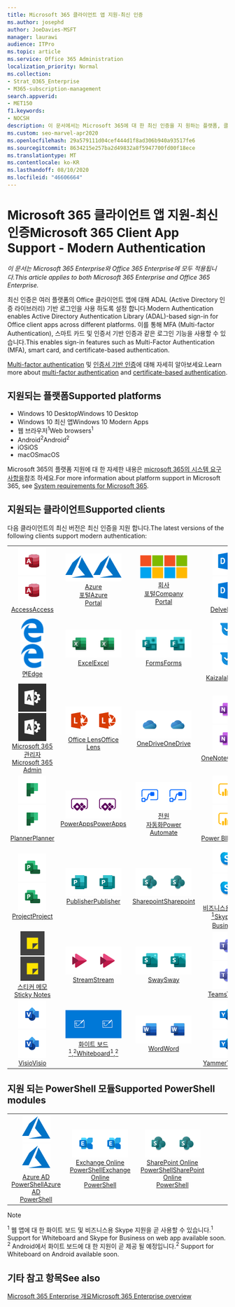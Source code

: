 ```yaml
---
title: Microsoft 365 클라이언트 앱 지원-최신 인증
ms.author: josephd
author: JoeDavies-MSFT
manager: laurawi
audience: ITPro
ms.topic: article
ms.service: Office 365 Administration
localization_priority: Normal
ms.collection:
- Strat_O365_Enterprise
- M365-subscription-management
search.appverid:
- MET150
f1.keywords:
- NOCSH
description: 이 문서에서는 Microsoft 365에 대 한 최신 인증을 지 원하는 플랫폼, 클라이언트 및 Powershell 모듈에 대해 설명 합니다.
ms.custom: seo-marvel-apr2020
ms.openlocfilehash: 29a579111d04cef444d1f8ad306b940a93517fe6
ms.sourcegitcommit: 8634215e257ba2d49832a8f5947700fd00f18ece
ms.translationtype: MT
ms.contentlocale: ko-KR
ms.lasthandoff: 08/10/2020
ms.locfileid: "46606664"
---
```

# <a name="microsoft-365-client-app-support---modern-authentication"></a><span data-ttu-id="83533-103">Microsoft 365 클라이언트 앱 지원-최신 인증</span><span class="sxs-lookup"><span data-stu-id="83533-103">Microsoft 365 Client App Support - Modern Authentication</span></span>

<span data-ttu-id="83533-104">*이 문서는 Microsoft 365 Enterprise와 Office 365 Enterprise에 모두 적용됩니다.*</span><span class="sxs-lookup"><span data-stu-id="83533-104">*This article applies to both Microsoft 365 Enterprise and Office 365 Enterprise.*</span></span>

<span data-ttu-id="83533-105">최신 인증은 여러 플랫폼의 Office 클라이언트 앱에 대해 ADAL (Active Directory 인증 라이브러리) 기반 로그인을 사용 하도록 설정 합니다.</span><span class="sxs-lookup"><span data-stu-id="83533-105">Modern Authentication enables Active Directory Authentication Library (ADAL)-based sign-in for Office client apps across different platforms.</span></span> <span data-ttu-id="83533-106">이를 통해 MFA (Multi-factor Authentication), 스마트 카드 및 인증서 기반 인증과 같은 로그인 기능을 사용할 수 있습니다.</span><span class="sxs-lookup"><span data-stu-id="83533-106">This enables sign-in features such as Multi-Factor Authentication (MFA), smart card, and certificate-based authentication.</span></span>

<span data-ttu-id="83533-107">[Multi-factor authentication](https://docs.microsoft.com/azure/active-directory/authentication/multi-factor-authentication) 및 [인증서 기반 인증](https://docs.microsoft.com/azure/active-directory/active-directory-certificate-based-authentication-get-started)에 대해 자세히 알아보세요.</span><span class="sxs-lookup"><span data-stu-id="83533-107">Learn more about [multi-factor authentication](https://docs.microsoft.com/azure/active-directory/authentication/multi-factor-authentication) and [certificate-based authentication](https://docs.microsoft.com/azure/active-directory/active-directory-certificate-based-authentication-get-started).</span></span>

## <a name="supported-platforms"></a><span data-ttu-id="83533-108">지원되는 플랫폼</span><span class="sxs-lookup"><span data-stu-id="83533-108">Supported platforms</span></span>

 - <span data-ttu-id="83533-109">Windows 10 Desktop</span><span class="sxs-lookup"><span data-stu-id="83533-109">Windows 10 Desktop</span></span>
 - <span data-ttu-id="83533-110">Windows 10 최신 앱</span><span class="sxs-lookup"><span data-stu-id="83533-110">Windows 10 Modern Apps</span></span>
 - <span data-ttu-id="83533-111">웹 브라우저<sup>1</sup></span><span class="sxs-lookup"><span data-stu-id="83533-111">Web browsers<sup>1</sup></span></span>
 - <span data-ttu-id="83533-112">Android<sup>2</sup></span><span class="sxs-lookup"><span data-stu-id="83533-112">Android<sup>2</sup></span></span>
 - <span data-ttu-id="83533-113">iOS</span><span class="sxs-lookup"><span data-stu-id="83533-113">iOS</span></span>
 - <span data-ttu-id="83533-114">macOS</span><span class="sxs-lookup"><span data-stu-id="83533-114">macOS</span></span>

<span data-ttu-id="83533-115">Microsoft 365의 플랫폼 지원에 대 한 자세한 내용은 [microsoft 365의 시스템 요구 사항을](https://products.office.com/office-system-requirements)참조 하세요.</span><span class="sxs-lookup"><span data-stu-id="83533-115">For more information about platform support in Microsoft 365, see [System requirements for Microsoft 365](https://products.office.com/office-system-requirements).</span></span>

## <a name="supported-clients"></a><span data-ttu-id="83533-116">지원되는 클라이언트</span><span class="sxs-lookup"><span data-stu-id="83533-116">Supported clients</span></span>

<span data-ttu-id="83533-117">다음 클라이언트의 최신 버전은 최신 인증을 지원 합니다.</span><span class="sxs-lookup"><span data-stu-id="83533-117">The latest versions of the following clients support modern authentication:</span></span>

| | | | | | |
|:---:|:---:|:---:|:---:|:---:|:---:|
| <span data-ttu-id="83533-118">![Access 아이콘](media/o365-access-64x64.png)</span><span class="sxs-lookup"><span data-stu-id="83533-118">![Access icon](media/o365-access-64x64.png)</span></span> <br> [<span data-ttu-id="83533-119">Access</span><span class="sxs-lookup"><span data-stu-id="83533-119">Access</span></span>](https://products.office.com/access) | <span data-ttu-id="83533-120">![Azure 아이콘](media/o365-azure-64x64.png)</span><span class="sxs-lookup"><span data-stu-id="83533-120">![Azure icon](media/o365-azure-64x64.png)</span></span> <br> [<span data-ttu-id="83533-121">Azure <br> 포털</span><span class="sxs-lookup"><span data-stu-id="83533-121">Azure <br> Portal </span></span>](https://azure.microsoft.com/features/azure-portal/) | <span data-ttu-id="83533-122">![회사 포털 아이콘](media/o365-microsoft-64x64.png)</span><span class="sxs-lookup"><span data-stu-id="83533-122">![Company portal icon](media/o365-microsoft-64x64.png)</span></span> <br> [<span data-ttu-id="83533-123">회사 <br> 포털</span><span class="sxs-lookup"><span data-stu-id="83533-123">Company <br> Portal </span></span>](https://docs.microsoft.com/intune-user-help/sign-in-to-the-company-portal) | <span data-ttu-id="83533-124">![Delve 아이콘](media/o365-delve-64x64.png)</span><span class="sxs-lookup"><span data-stu-id="83533-124">![Delve icon](media/o365-delve-64x64.png)</span></span> <br> [<span data-ttu-id="83533-125">Delve</span><span class="sxs-lookup"><span data-stu-id="83533-125">Delve</span></span>](https://products.office.com/business/intelligent-search) | <span data-ttu-id="83533-126">![Dynamics 365 아이콘](media/o365-dynamics365-64x64.png)</span><span class="sxs-lookup"><span data-stu-id="83533-126">![Dynamics 365 icon](media/o365-dynamics365-64x64.png)</span></span> <br> [<span data-ttu-id="83533-127">Dynamics 365</span><span class="sxs-lookup"><span data-stu-id="83533-127">Dynamics 365</span></span>](https://dynamics.microsoft.com) 
| <span data-ttu-id="83533-128">![에 지 아이콘](media/o365-edge-64x64.png)</span><span class="sxs-lookup"><span data-stu-id="83533-128">![Edge icon](media/o365-edge-64x64.png)</span></span> <br> [<span data-ttu-id="83533-129">면</span><span class="sxs-lookup"><span data-stu-id="83533-129">Edge</span></span>](https://www.microsoft.com/windows/microsoft-edge) | <span data-ttu-id="83533-130">![Excel 아이콘](media/o365-excel-64x64.png)</span><span class="sxs-lookup"><span data-stu-id="83533-130">![Excel icon](media/o365-excel-64x64.png)</span></span> <br> [<span data-ttu-id="83533-131">Excel</span><span class="sxs-lookup"><span data-stu-id="83533-131">Excel</span></span>](https://products.office.com/excel) | <span data-ttu-id="83533-132">![Forms 아이콘](media/o365-forms-64x64.png)</span><span class="sxs-lookup"><span data-stu-id="83533-132">![Forms icon](media/o365-forms-64x64.png)</span></span> <br> [<span data-ttu-id="83533-133">Forms​​</span><span class="sxs-lookup"><span data-stu-id="83533-133">Forms</span></span>](https://flow.microsoft.com/connectors/shared_microsoftforms/microsoft-forms/) | <span data-ttu-id="83533-134">![Kaizala 아이콘](media/o365-kaizala-64x64.png)</span><span class="sxs-lookup"><span data-stu-id="83533-134">![Kaizala icon](media/o365-kaizala-64x64.png)</span></span> <br> [<span data-ttu-id="83533-135">Kaizala</span><span class="sxs-lookup"><span data-stu-id="83533-135">Kaizala</span></span>](https://products.office.com/en/business/microsoft-kaizala) | <span data-ttu-id="83533-136">![Office.com 아이콘](media/o365-office-64x64.png)</span><span class="sxs-lookup"><span data-stu-id="83533-136">![Office.com icon](media/o365-office-64x64.png)</span></span> <br> [<span data-ttu-id="83533-137">Office.com</span><span class="sxs-lookup"><span data-stu-id="83533-137">Office.com</span></span>](https://www.office.com/) 
| <span data-ttu-id="83533-138">![Office 365 관리 아이콘](media/o365-o365admin-64x64.png)</span><span class="sxs-lookup"><span data-stu-id="83533-138">![Office 365 Admin icon](media/o365-o365admin-64x64.png)</span></span> <br> [<span data-ttu-id="83533-139">Microsoft 365 <br> 관리자</span><span class="sxs-lookup"><span data-stu-id="83533-139">Microsoft 365 <br> Admin</span></span>](https://products.office.com/business/manage-office-365-admin-app) | <span data-ttu-id="83533-140">![렌즈 아이콘](media/o365-lens-64x64.png)</span><span class="sxs-lookup"><span data-stu-id="83533-140">![Lens icon](media/o365-lens-64x64.png)</span></span> <br> [<span data-ttu-id="83533-141">Office Lens</span><span class="sxs-lookup"><span data-stu-id="83533-141">Office Lens</span></span>](https://www.microsoft.com/p/office-lens/9wzdncrfj3t8?activetab=pivot%3Aoverviewtab) | <span data-ttu-id="83533-142">![비즈니스용 OneDrive 아이콘](media/o365-OneDrive-64x64.png)</span><span class="sxs-lookup"><span data-stu-id="83533-142">![OneDrive for Business icon](media/o365-OneDrive-64x64.png)</span></span> <br> [<span data-ttu-id="83533-143">OneDrive</span><span class="sxs-lookup"><span data-stu-id="83533-143">OneDrive</span></span>](https://products.office.com/onedrive-for-business/online-cloud-storage) |  <span data-ttu-id="83533-144">![OneNote 아이콘](media/o365-OneNote-64x64.png)</span><span class="sxs-lookup"><span data-stu-id="83533-144">![OneNote icon](media/o365-OneNote-64x64.png)</span></span> <br> [<span data-ttu-id="83533-145">OneNote</span><span class="sxs-lookup"><span data-stu-id="83533-145">OneNote</span></span>](https://products.office.com/onenote) | <span data-ttu-id="83533-146">![Outlook 아이콘](media/o365-outlook-64x64.png)</span><span class="sxs-lookup"><span data-stu-id="83533-146">![Outlook icon](media/o365-outlook-64x64.png)</span></span> <br> [<span data-ttu-id="83533-147">Outlook</span><span class="sxs-lookup"><span data-stu-id="83533-147">Outlook</span></span>](https://products.office.com/outlook) 
| <span data-ttu-id="83533-148">![Planner 아이콘](media/o365-planner-64x64.png)</span><span class="sxs-lookup"><span data-stu-id="83533-148">![Planner icon](media/o365-planner-64x64.png)</span></span> <br> [<span data-ttu-id="83533-149">Planner</span><span class="sxs-lookup"><span data-stu-id="83533-149">Planner</span></span>](https://products.office.com/business/task-management-software) | <span data-ttu-id="83533-150">![PowerApps 아이콘](media/o365-powerapps-64x64.png)</span><span class="sxs-lookup"><span data-stu-id="83533-150">![PowerApps icon](media/o365-powerapps-64x64.png)</span></span> <br> [<span data-ttu-id="83533-151">PowerApps</span><span class="sxs-lookup"><span data-stu-id="83533-151">PowerApps </span></span>](https://powerapps.microsoft.com) | <span data-ttu-id="83533-152">![전원 자동화 아이콘](media/o365-flow-64x64.png)</span><span class="sxs-lookup"><span data-stu-id="83533-152">![Power Automate icon](media/o365-flow-64x64.png)</span></span> <br> [<span data-ttu-id="83533-153">전원 <br> 자동화</span><span class="sxs-lookup"><span data-stu-id="83533-153">Power <br> Automate</span></span>](https://flow.microsoft.com) | <span data-ttu-id="83533-154">![PowerBI 아이콘](media/o365-powerbi-64x64.png)</span><span class="sxs-lookup"><span data-stu-id="83533-154">![PowerBI icon](media/o365-powerbi-64x64.png)</span></span> <br> [<span data-ttu-id="83533-155">Power BI</span><span class="sxs-lookup"><span data-stu-id="83533-155">Power BI</span></span>](https://powerbi.microsoft.com)| <span data-ttu-id="83533-156">![PowerPoint 아이콘](media/o365-powerpoint-64x64.png)</span><span class="sxs-lookup"><span data-stu-id="83533-156">![PowerPoint icon](media/o365-powerpoint-64x64.png)</span></span> <br> [<span data-ttu-id="83533-157">PowerPoint</span><span class="sxs-lookup"><span data-stu-id="83533-157">PowerPoint</span></span>](https://products.office.com/powerpoint) 
| <span data-ttu-id="83533-158">![Project 아이콘](media/o365-project-64x64.png)</span><span class="sxs-lookup"><span data-stu-id="83533-158">![Project icon](media/o365-project-64x64.png)</span></span> <br> [<span data-ttu-id="83533-159">Project</span><span class="sxs-lookup"><span data-stu-id="83533-159">Project</span></span>](https://products.office.com/project) | <span data-ttu-id="83533-160">![Publisher 아이콘](media/o365-publisher-64x64.png)</span><span class="sxs-lookup"><span data-stu-id="83533-160">![Publisher icon](media/o365-publisher-64x64.png)</span></span> <br> [<span data-ttu-id="83533-161">Publisher</span><span class="sxs-lookup"><span data-stu-id="83533-161">Publisher</span></span>](https://products.office.com/publisher) | <span data-ttu-id="83533-162">![SharePoint 아이콘](media/o365-sharepoint-64x64.png)</span><span class="sxs-lookup"><span data-stu-id="83533-162">![SharePoint icon](media/o365-sharepoint-64x64.png)</span></span> <br> [<span data-ttu-id="83533-163">Sharepoint</span><span class="sxs-lookup"><span data-stu-id="83533-163">Sharepoint</span></span>](https://products.office.com/sharepoint) | <span data-ttu-id="83533-164">![비즈니스용 Skype 아이콘](media/o365-skypeforbusiness-64x64.png)</span><span class="sxs-lookup"><span data-stu-id="83533-164">![Skype for Business icon](media/o365-skypeforbusiness-64x64.png)</span></span> <br> [<span data-ttu-id="83533-165">비즈니스용 Skype <br> <sup>1</sup></span><span class="sxs-lookup"><span data-stu-id="83533-165">Skype for <br> Business<sup>1</sup></span></span>](https://www.skype.com/business/) | <span data-ttu-id="83533-166">![StaffHub 아이콘](media/o365-staffhub-64x64.png)</span><span class="sxs-lookup"><span data-stu-id="83533-166">![StaffHub icon](media/o365-staffhub-64x64.png)</span></span> <br> [<span data-ttu-id="83533-167">StaffHub</span><span class="sxs-lookup"><span data-stu-id="83533-167">StaffHub</span></span>](https://products.office.com/microsoft-staffhub/staff-scheduling-software)
| <span data-ttu-id="83533-168">![스티커 메모 아이콘](media/o365-stickynotes-64x64.png)</span><span class="sxs-lookup"><span data-stu-id="83533-168">![Sticky Notes icon](media/o365-stickynotes-64x64.png)</span></span> <br> [<span data-ttu-id="83533-169">스티커 메모</span><span class="sxs-lookup"><span data-stu-id="83533-169">Sticky Notes</span></span>](https://www.microsoft.com/p/microsoft-sticky-notes/9nblggh4qghw) | <span data-ttu-id="83533-170">![Stream 아이콘](media/o365-stream-64x64.png)</span><span class="sxs-lookup"><span data-stu-id="83533-170">![Stream icon](media/o365-stream-64x64.png)</span></span> <br> [<span data-ttu-id="83533-171">Stream</span><span class="sxs-lookup"><span data-stu-id="83533-171">Stream</span></span>](https://stream.microsoft.com) | <span data-ttu-id="83533-172">![Sway 아이콘](media/o365-sway-64x64.png)</span><span class="sxs-lookup"><span data-stu-id="83533-172">![Sway icon](media/o365-sway-64x64.png)</span></span> <br> [<span data-ttu-id="83533-173">Sway</span><span class="sxs-lookup"><span data-stu-id="83533-173">Sway</span></span>](https://sway.com) | <span data-ttu-id="83533-174">![Teams 아이콘](media/o365-teams-64x64.png)</span><span class="sxs-lookup"><span data-stu-id="83533-174">![Teams icon](media/o365-teams-64x64.png)</span></span> <br> [<span data-ttu-id="83533-175">Teams</span><span class="sxs-lookup"><span data-stu-id="83533-175">Teams</span></span>](https://products.office.com/microsoft-teams/group-chat-software) | <span data-ttu-id="83533-176">![할 일 아이콘](media/o365-todo-64x64.png)</span><span class="sxs-lookup"><span data-stu-id="83533-176">![To Do icon](media/o365-todo-64x64.png)</span></span> <br> [<span data-ttu-id="83533-177">To Do</span><span class="sxs-lookup"><span data-stu-id="83533-177">To Do</span></span>](https://todo.microsoft.com) 
| <span data-ttu-id="83533-178">![Visio 아이콘](media/o365-visio-64x64.png)</span><span class="sxs-lookup"><span data-stu-id="83533-178">![Visio icon](media/o365-visio-64x64.png)</span></span> <br> [<span data-ttu-id="83533-179">Visio</span><span class="sxs-lookup"><span data-stu-id="83533-179">Visio</span></span>](https://products.office.com/visio/flowchart-software) | <span data-ttu-id="83533-180">![Whiteboard 아이콘](media/o365-whiteboard-64x64.png)</span><span class="sxs-lookup"><span data-stu-id="83533-180">![Whiteboard icon](media/o365-whiteboard-64x64.png)</span></span> <br> [<span data-ttu-id="83533-181">화이트 보드<sup>1</sup>,<sup>2</sup></span><span class="sxs-lookup"><span data-stu-id="83533-181">Whiteboard<sup>1</sup>,<sup>2</sup></span></span>](https://whiteboard.microsoft.com/) | <span data-ttu-id="83533-182">![Word 아이콘](media/o365-word-64x64.png)</span><span class="sxs-lookup"><span data-stu-id="83533-182">![Word icon](media/o365-word-64x64.png)</span></span> <br> [<span data-ttu-id="83533-183">Word</span><span class="sxs-lookup"><span data-stu-id="83533-183">Word</span></span>](https://products.office.com/word) | <span data-ttu-id="83533-184">![Yammer 아이콘](media/o365-yammer-64x64.png)</span><span class="sxs-lookup"><span data-stu-id="83533-184">![Yammer icon](media/o365-yammer-64x64.png)</span></span> <br> [<span data-ttu-id="83533-185">Yammer</span><span class="sxs-lookup"><span data-stu-id="83533-185">Yammer</span></span>](https://products.office.com/yammer/yammer-overview) | <span data-ttu-id="83533-186">![Yammer 아이콘](media/o365-yammer-64x64.png)</span><span class="sxs-lookup"><span data-stu-id="83533-186">![Yammer icon](media/o365-yammer-64x64.png)</span></span> <br> [<span data-ttu-id="83533-187">Yammer <br> 알림</span><span class="sxs-lookup"><span data-stu-id="83533-187">Yammer <br> Notifier</span></span>](https://products.office.com/yammer/yammer-overview) |  |

## <a name="supported-powershell-modules"></a><span data-ttu-id="83533-188">지원 되는 PowerShell 모듈</span><span class="sxs-lookup"><span data-stu-id="83533-188">Supported PowerShell modules</span></span>

| | | | | | |
|:---:|:---:|:---:|:---:|:---:|:---:|
| <span data-ttu-id="83533-189">![Azure 아이콘](media/o365-azure-64x64.png)</span><span class="sxs-lookup"><span data-stu-id="83533-189">![Azure icon](media/o365-azure-64x64.png)</span></span> <br> [<span data-ttu-id="83533-190">Azure AD <br> PowerShell</span><span class="sxs-lookup"><span data-stu-id="83533-190">Azure AD <br> PowerShell</span></span>](https://docs.microsoft.com/powershell/azure/active-directory/overview?view=azureadps-2.0) | <span data-ttu-id="83533-191">![Exchange 아이콘](media/o365-exchange-64x64.png)</span><span class="sxs-lookup"><span data-stu-id="83533-191">![Exchange icon](media/o365-exchange-64x64.png)</span></span> <br> [<span data-ttu-id="83533-192">Exchange Online <br> PowerShell</span><span class="sxs-lookup"><span data-stu-id="83533-192">Exchange Online <br> PowerShell</span></span>](https://docs.microsoft.com/powershell/exchange/exchange-online/exchange-online-powershell?view=exchange-ps) | <span data-ttu-id="83533-193">![SharePoint 아이콘](media/o365-sharepoint-64x64.png)</span><span class="sxs-lookup"><span data-stu-id="83533-193">![SharePoint icon](media/o365-sharepoint-64x64.png)</span></span> <br> [<span data-ttu-id="83533-194">SharePoint Online <br> PowerShell</span><span class="sxs-lookup"><span data-stu-id="83533-194">SharePoint Online <br> PowerShell</span></span>](https://docs.microsoft.com/powershell/sharepoint/sharepoint-online/connect-sharepoint-online)

> [!NOTE]
> <span data-ttu-id="83533-195"><sup>1</sup> 웹 앱에 대 한 화이트 보드 및 비즈니스용 Skype 지원을 곧 사용할 수 있습니다.</span><span class="sxs-lookup"><span data-stu-id="83533-195"><sup>1</sup> Support for Whiteboard and Skype for Business on web app available soon.</span></span> <br>
> <span data-ttu-id="83533-196"><sup>2</sup> Android에서 화이트 보드에 대 한 지원이 곧 제공 될 예정입니다.</span><span class="sxs-lookup"><span data-stu-id="83533-196"><sup>2</sup> Support for Whiteboard on Android available soon.</span></span>

## <a name="see-also"></a><span data-ttu-id="83533-197">기타 참고 항목</span><span class="sxs-lookup"><span data-stu-id="83533-197">See also</span></span>

[<span data-ttu-id="83533-198">Microsoft 365 Enterprise 개요</span><span class="sxs-lookup"><span data-stu-id="83533-198">Microsoft 365 Enterprise overview</span></span>](https://docs.microsoft.com/microsoft-365/enterprise/microsoft-365-overview)
